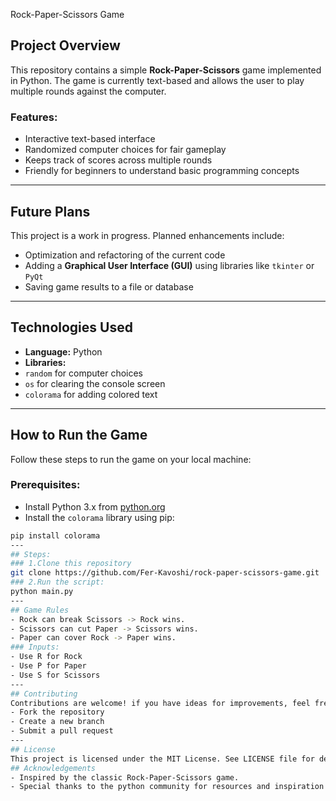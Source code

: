  Rock-Paper-Scissors Game 
## Project Overview 
This repository contains a simple **Rock-Paper-Scissors** game implemented in Python. 
The game is currently text-based and allows the user to play multiple rounds against the 
computer. 
### Features: 
- Interactive text-based interface 
- Randomized computer choices for fair gameplay 
- Keeps track of scores across multiple rounds 
- Friendly for beginners to understand basic programming concepts 
---
## Future Plans 
This project is a work in progress. Planned enhancements include: 
- Optimization and refactoring of the current code 
- Adding a **Graphical User Interface (GUI)** using libraries like `tkinter` or `PyQt` 
- Saving game results to a file or database
---
## Technologies Used 
- **Language:** Python 
- **Libraries:** 
 - `random` for computer choices 
 - `os` for clearing the console screen 
 - `colorama` for adding colored text 
---
## How to Run the Game 
Follow these steps to run the game on your local machine: 
### Prerequisites: 
- Install Python 3.x from [python.org](https://www.python.org/) 
- Install the `colorama` library using pip: 
 ```bash
 pip install colorama
---
## Steps:
### 1.Clone this repository
git clone https://github.com/Fer-Kavoshi/rock-paper-scissors-game.git
### 2.Run the script:
python main.py
---
## Game Rules
- Rock can break Scissors -> Rock wins.
- Scissors can cut Paper -> Scissors wins.
- Paper can cover Rock -> Paper wins.
### Inputs:
- Use R for Rock
- Use P for Paper
- Use S for Scissors
---
## Contributing
Contributions are welcome! if you have ideas for improvements, feel free to:
- Fork the repository
- Create a new branch
- Submit a pull request
---
## License
This project is licensed under the MIT License. See LICENSE file for details.
## Acknowledgements
- Inspired by the classic Rock-Paper-Scissors game.
- Special thanks to the python community for resources and inspiration.


